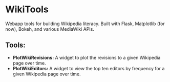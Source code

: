 # WikiTools
Webapp tools for building Wikipedia literacy. Built with Flask, Matplotlib (for now), Bokeh, and various MediaWiki APIs.

## Tools:
- <b>PlotWikiRevisions:</b> A widget to plot the revisions to a given Wikipedia page over time.
- <b>PlotWikiEditors:</b> A widget to view the top ten editors by frequency for a given Wikipedia page over time.
